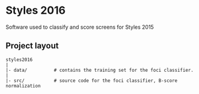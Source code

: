 # Styles 2016
Software used to classify and score screens for Styles 2015

## Project layout

    styles2016
    |
    |- data/          # contains the training set for the foci classifier.
    |
    |- src/           # source code for the foci classifier, B-score normalization
